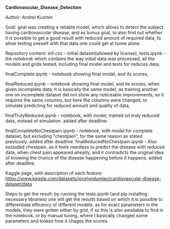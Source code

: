 **Cardiovascular_Disease_Detection**

Author: Andrei Kuzmin


Goal: goal was creating a reliable model, which allows to detect the subject having cardiovascular disease, and as bonus goal, to also find out whether it is possible to get a good result with reduced amount of required data, to allow testing oneself with that data one could get at home alone.


Repository content: init.csv - initial dataset(allowed by license), tests.ipynb - the notebook which contains the way initial data was processed, all the models and grids tested, including final model and tests for reduces data, 


finalComplete.ipynb - notebook showing final model, and its scores, 


finalReduced.ipynb - notebook showing final model, and its scores, when given incomplete data, it is basically the same model, as training another one on incomplete dataset did not show any noticeable improvements, so it requires the same columns, but here the columns were changed, to simulate predicting for reduced amount and quality of data,


finalTrulyReduced.ipynb - notebook, with model, trained on truly reduced data, instead of simulation. added after deadline.


finalCompleteNoChestpain.ipynb - notebook, with model for complete dataset, but excluding "chestpain", for the same reason as stated previously. added after deadline.
finalReducedNoChestpain.ipynb - Also excluded chestpain, as it feels needless to predict the disease with reduced data, when chest pain appeared already, and it contradicts the original idea of knowing the chance of the disease happening before it happens. added after deadline.


Kaggle page, with description of each feature: https://www.kaggle.com/datasets/jocelyndumlao/cardiovascular-disease-dataset/data


Steps to get the result: by running the tests.ipynb (and pip installing necessary libraries) one will get the results based on which it is possible to differentiate efficency of different models, as for exact parameters in the models, they were gotten either by grid, if so this is also awailable to find in the notebook, or by manual tuning, where I basically changed some parameters and lookes how it chages the scores.
